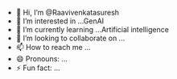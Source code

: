 - 👋 Hi, I’m @Raavivenkatasuresh
- 👀 I’m interested in ...GenAI
- 🌱 I’m currently learning ...Artificial intelligence 
- 💞️ I’m looking to collaborate on ...
- 📫 How to reach me ...
- 😄 Pronouns: ...
- ⚡ Fun fact: ...

<!---
Raavivenkatasuresh/Raavivenkatasuresh is a ✨ special ✨ repository because its `README.md` (this file) appears on your GitHub profile.
You can click the Preview link to take a look at your changes.
--->
